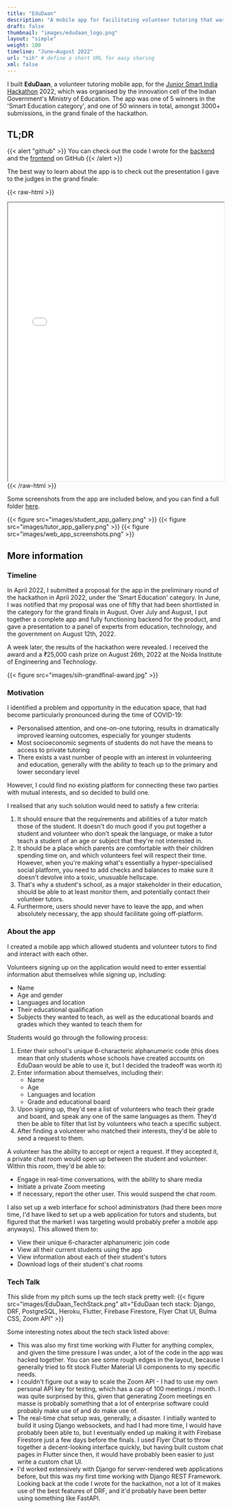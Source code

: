 ```yaml
---
title: "EduDaan"
description: "A mobile app for facilitating volunteer tutoring that was a winner in the Government of India Smart India Hackathon 2022"
draft: false
thumbnail: "images/edudaan_logo.png"
layout: "simple"
weight: 100
timeline: "June–August 2022"
url: "sih" # define a short URL for easy sharing
xml: false
---
```


I built **EduDaan**, a volunteer tutoring mobile app, for the [Junior Smart India Hackathon](https://sih.gov.in) 2022, which was organised by the innovation cell of the Indian Government's Ministry of Education. The app was one of 5 winners in the 'Smart Education category', and one of 50 winners in total, amongst 3000+ submissions, in the grand finale of the hackathon.

## TL;DR

{{< alert "github" >}}
You can check out the code I wrote for the [backend](https://github.com/ArjunS07/sih-backend) and the [frontend](https://github.com/ArjunS07/sih_app) on GitHub
{{< /alert >}}

The best way to learn about the app is to check out the presentation I gave to the judges in the grand finale:

{{< raw-html >}}
<iframe src="/sih/edudaan_app_presentation_sih.pdf" width="100%" height="650px"> </iframe>
{{< /raw-html >}}

Some screenshots from the app are included below, and you can find a full folder [here](https://www.dropbox.com/sh/967xcf0lpur900e/AADiW5OEy_6xRFNqo9dOLUVHa?dl=0).

{{< figure src="images/student_app_gallery.png" >}}
{{< figure src="images/tutor_app_gallery.png" >}}
{{< figure src="images/web_app_screenshots.png" >}}

## More information

### Timeline

In April 2022, I submitted a proposal for the app in the preliminary round of the hackathon in April 2022, under the 'Smart Education' category.  In June, I was notified that my proposal was one of fifty that had been shortlisted in the category for the grand finals in August. Over July and August, I put together a complete app and fully functioning backend for the product, and gave a presentation to a panel of experts from education, technology, and the government on August 12th, 2022.

A week later, the results of the hackathon were revealed. I received the award and a ₹25,000 cash prize on August 26th, 2022 at the Noida Institute of Engineering and Technology.

{{< figure src="images/sih-grandfinal-award.jpg" >}}

### Motivation

I identified a problem and opportunity in the education space, that had become particularly pronounced during the time of COVID-19:

* Personalised attention, and one-on-one tutoring, results in dramatically improved learning outcomes, especially for younger students
* Most socioeconomic segments of students do not have the means to access to private tutoring
* There exists a vast number of people with an interest in volunteering and education, generally with the ability to teach up to the primary and lower secondary level

However, I could find no existing platform for connecting these two parties with mutual interests, and so decided to build one.

I realised that any such solution would need to satisfy a few criteria:

1. It should ensure that the requirements and abilities of a tutor match those of the student. It doesn't do much good if you put together a student and volunteer who don't speak the language, or make a tutor teach a student of an age or subject that they're not interested in.
2. It should be a place which parents are comfortable with their children spending time on, and which volunteers feel will respect their time. However, when you're making what's essentially a hyper-specialised social platform, you need to add checks and balances to make sure it doesn't devolve into a toxic, unusuable hellscape.
3. That's why a student's school, as a major stakeholder in their education, should be able to at least monitor them, and potentially contact their volunteer tutors.
4. Furthermore, users should never have to leave the app, and when absolutely necessary, the app should facilitate going off-platform.

### About the app

I created a mobile app which allowed students and volunteer tutors to find and interact with each other.

Volunteers signing up on the application would need to enter essential information abut themselves while signing up, including:

* Name
* Age and gender
* Languages and location
* Their educational qualification
* Subjects they wanted to teach, as well as the educational boards and grades which they wanted to teach them for

Students would go through the following process:

1. Enter their school's unique 6-characteric alphanumeric code (this does mean that only students whose schools have created accounts on EduDaan would be able to use it, but I decided the tradeoff was worth it)
2. Enter information about themselves, including their:
    * Name
    * Age
    * Languages and location
    * Grade and educational board
3. Upon signing up, they'd see a list of volunteers who teach their grade and board, and speak any one of the same languages as them. They'd then be able to filter that list by volunteers who teach a specific subject.
4. After finding a volunteer who matched their interests, they'd be able to send a request to them.

A volunteer has the ability to accept or reject a request. If they accepted it, a private chat room would open up between the student and volunteer. Within this room, they'd be able to:

* Engage in real-time conversations, with the ability to share media
* Initiate a private Zoom meeting
* If necessary, report the other user. This would suspend the chat room.

I also set up a web interface for school administrators (had there been more time, I'd have liked to set up a web application for tutors and students, but figured that the market I was targeting would probably prefer a mobile app anyways). This allowed them to:

* View their unique 6-character alphanumeric join code
* View all their current students using the app
* View information about each of their student's tutors
* Download logs of their student's chat rooms

### Tech Talk

This slide from my pitch sums up the tech stack pretty well:
{{< figure src="images/EduDaan_TechStack.png" alt="EduDaan tech stack: Django, DRF, PostgreSQL, Heroku, Flutter, Firebase Firestore, Flyer Chat UI, Bulma CSS, Zoom API" >}}

Some interesting notes about the tech stack listed above:

* This was also my first time working with Flutter for anything complex, and given the time pressure I was under, a lot of the code in the app was hacked together. You can see some rough edges in the layout, because I generally tried to fit stock Flutter Material UI components to my specific needs.
* I couldn't figure out a way to scale the Zoom API - I had to use my own personal API key for testing, which has a cap of 100 meetings / month. I was quite surprised by this, given that generating Zoom meetings en masse is probably something that a lot of enterprise software could probably make use of and do make use of.
* The real-time chat setup was, generally, a disaster. I initially wanted to build it using Django websockets, and had I had more time, I would have probably been able to, but I eventually ended up making it with Firebase Firestore just a few days before the finals. I used Flyer Chat to throw together a decent-looking interface quickly, but having built custom chat pages in Flutter since then, it would have probably been easier to just write a custom chat UI.
* I'd worked extensively with Django for server-rendered web applications before, but this was my first time working with Django REST Framework. Looking back at the code I wrote for the hackathon, not a lot of it makes use of the best features of DRF, and it'd probably have been better using something like FastAPI.
